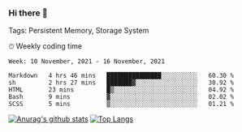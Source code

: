### Hi there 👋

Tags: Persistent Memory, Storage System

<!--

[![Anurag's github stats](https://github-readme-stats.vercel.app/api?username=wwyf)](https://github.com/anuraghazra/github-readme-stats)

[![Anurag's github stats](https://github-readme-stats.vercel.app/api?username=wwyf&count_private=true)](https://github.com/anuraghazra/github-readme-stats)


[![Top Langs](https://github-readme-stats.vercel.app/api/top-langs/?username=wwyf&count_private=true&&hide=jupyter%20notebook,html)](https://github.com/anuraghazra/github-readme-stats)



-->


⏱ Weekly coding time

<!--START_SECTION:waka-->
```text
Week: 10 November, 2021 - 16 November, 2021

Markdown   4 hrs 46 mins   ███████████████░░░░░░░░░░   60.30 % 
sh         2 hrs 27 mins   ███████▓░░░░░░░░░░░░░░░░░   30.92 % 
HTML       23 mins         █▒░░░░░░░░░░░░░░░░░░░░░░░   04.92 % 
Bash       9 mins          ▓░░░░░░░░░░░░░░░░░░░░░░░░   02.02 % 
SCSS       5 mins          ▒░░░░░░░░░░░░░░░░░░░░░░░░   01.21 % 
```
<!--END_SECTION:waka-->



[![Anurag's github stats](https://github-readme-stats.vercel.app/api?username=wwyf&count_private=true&show_icons=true&hide_border=true)](https://github.com/anuraghazra/github-readme-stats) [![Top Langs](https://github-readme-stats.vercel.app/api/top-langs/?username=wwyf&count_private=true&hide=jupyter%20notebook,html,OpenEdge%20ABL&langs_count=10&layout=compact&hide_border=true)](https://github.com/anuraghazra/github-readme-stats)

<!--

[![willianrod's wakatime stats](https://github-readme-stats.vercel.app/api/wakatime?username=wwyf)](https://github.com/anuraghazra/github-readme-stats)


-->
